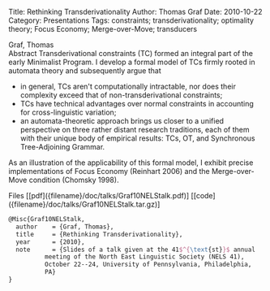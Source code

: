 Title: Rethinking Transderivationality
Author: Thomas Graf
Date: 2010-10-22
Category: Presentations
Tags: constraints; transderivationality; optimality theory; Focus Economy; Merge-over-Move; transducers

<div markdown class="authors">
Graf, Thomas
</div>

<div markdown class="abstract">
<span id="abstract-title">Abstract</span>
Transderivational constraints (TC) formed an integral part of the early Minimalist Program. I develop a formal model of TCs firmly rooted in automata theory and subsequently argue that

- in general, TCs aren't computationally intractable, nor does their complexity exceed that of non-transderivational constraints;
- TCs have technical advantages over normal constraints in accounting for cross-linguistic variation;
- an automata-theoretic approach brings us closer to a unified perspective on three rather distant research traditions, each of them with their unique body of empirical results: TCs, OT, and Synchronous Tree-Adjoining Grammar.

As an illustration of the applicability of this formal model, I exhibit precise implementations of Focus Economy (Reinhart 2006) and the Merge-over-Move condition (Chomsky 1998).
</div>

<div markdown class="files">
<span id="files-title">Files</span>
[[pdf]({filename}/doc/talks/Graf10NELStalk.pdf)]
[[code]({filename}/doc/talks/Graf10NELStalk.tar.gz)]
</div>

~~~latex
@Misc{Graf10NELStalk,
  author	= {Graf, Thomas},
  title		= {Rethinking Transderivationality},
  year		= {2010},
  note		= {Slides of a talk given at the 41$^{\text{st}}$ annual
		  meeting of the North East Linguistic Society (NELS 41),
		  October 22--24, University of Pennsylvania, Philadelphia,
		  PA}
}
~~~
